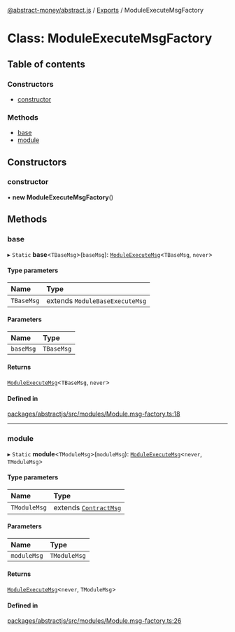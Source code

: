 [@abstract-money/abstract.js](../README.md) / [Exports](../modules.md) / ModuleExecuteMsgFactory

# Class: ModuleExecuteMsgFactory

## Table of contents

### Constructors

- [constructor](ModuleExecuteMsgFactory.md#constructor)

### Methods

- [base](ModuleExecuteMsgFactory.md#base)
- [module](ModuleExecuteMsgFactory.md#module)

## Constructors

### constructor

• **new ModuleExecuteMsgFactory**()

## Methods

### base

▸ `Static` **base**<`TBaseMsg`\>(`baseMsg`): [`ModuleExecuteMsg`](../modules.md#moduleexecutemsg)<`TBaseMsg`, `never`\>

#### Type parameters

| Name | Type |
| :------ | :------ |
| `TBaseMsg` | extends `ModuleBaseExecuteMsg` |

#### Parameters

| Name | Type |
| :------ | :------ |
| `baseMsg` | `TBaseMsg` |

#### Returns

[`ModuleExecuteMsg`](../modules.md#moduleexecutemsg)<`TBaseMsg`, `never`\>

#### Defined in

[packages/abstractjs/src/modules/Module.msg-factory.ts:18](https://github.com/Abstract-OS/abstract.js/blob/c46b309/packages/abstractjs/src/modules/Module.msg-factory.ts#L18)

___

### module

▸ `Static` **module**<`TModuleMsg`\>(`moduleMsg`): [`ModuleExecuteMsg`](../modules.md#moduleexecutemsg)<`never`, `TModuleMsg`\>

#### Type parameters

| Name | Type |
| :------ | :------ |
| `TModuleMsg` | extends [`ContractMsg`](../modules.md#contractmsg) |

#### Parameters

| Name | Type |
| :------ | :------ |
| `moduleMsg` | `TModuleMsg` |

#### Returns

[`ModuleExecuteMsg`](../modules.md#moduleexecutemsg)<`never`, `TModuleMsg`\>

#### Defined in

[packages/abstractjs/src/modules/Module.msg-factory.ts:26](https://github.com/Abstract-OS/abstract.js/blob/c46b309/packages/abstractjs/src/modules/Module.msg-factory.ts#L26)
